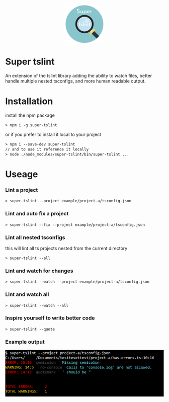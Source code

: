 <p align="center">
  <img src="./readme/logo.png" width="120px" alt="" />
</p>

# Super tslint
An extension of the tslint library adding the ability to watch files, better handle multiple nested tsconfigs, and more human readable output.

# Installation
install the npm package 
```
> npm i -g super-tslint
```
or if you prefer to install it local to your project
```
> npm i --save-dev super-tslint
// and to use it reference it locally
> node ./node_modules/super-tslint/bin/super-tslint ...
```

# Useage
### Lint a project
```
> super-tslint --project example/project-a/tsconfig.json
```

### Lint and auto fix a project
```
> super-tslint --fix --project example/project-a/tsconfig.json
```

### Lint all nested tsconfigs
this will lint all ts projects nested from the current directory
```
> super-tslint --all
```

### Lint and watch for changes
```
> super-tslint --watch --project example/project-a/tsconfig.json
```

### Lint and watch all 
```
> super-tslint --watch --all
```

### Inspire yourself to write better code
```
> super-tslint --quote
```

### Example output
<p align="center">
  <img src="./readme/output.png" alt="" />
</p>